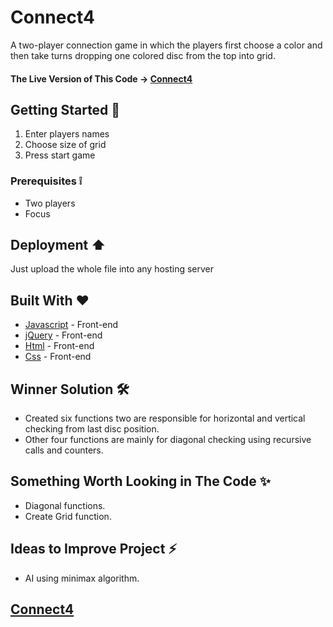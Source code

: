 # Connect4

A two-player connection game in which the players first choose a color and then take turns dropping one colored disc from the top into grid.

#### The Live Version of This Code → [Connect4](https://moohy.github.io/Connect4/index.html)

## Getting Started 🌟

1. Enter players names
2. Choose size of grid
3. Press start game

### Prerequisites ❕

- Two players
- Focus

## Deployment ⬆️

Just upload the whole file into any hosting server

## Built With ♥️

- [Javascript](https://www.javascript.com/) - Front-end
- [jQuery](https://jquery.com) - Front-end
- [Html]() - Front-end
- [Css]() - Front-end

## Winner Solution 🛠

- Created six functions two are responsible for horizontal and vertical checking from last disc position.
- Other four functions are mainly for diagonal checking using recursive calls and counters.

## Something Worth Looking in The Code ✨

- Diagonal functions.
- Create Grid function.

## Ideas to Improve Project ⚡️

- AI using minimax algorithm.

## [Connect4](https://moohy.github.io/Connect4/index.html)
